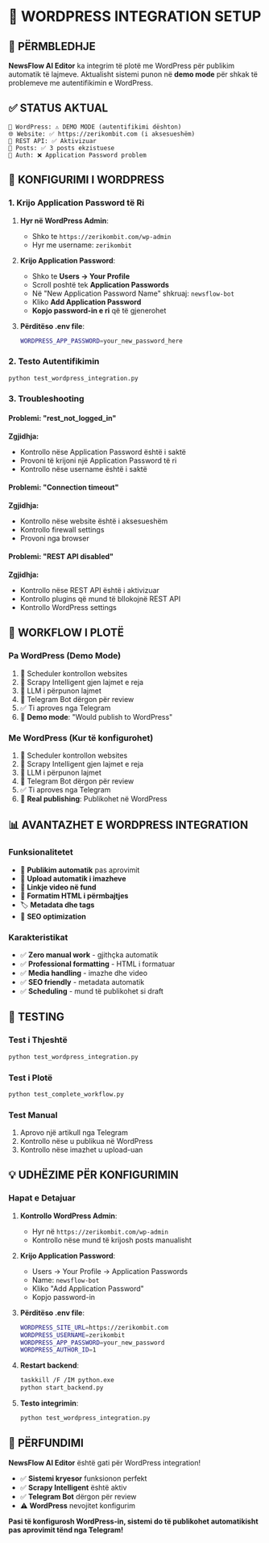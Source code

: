 # 📝 WORDPRESS INTEGRATION SETUP

## 🎯 PËRMBLEDHJE

**NewsFlow AI Editor** ka integrim të plotë me WordPress për publikim automatik të lajmeve. Aktualisht sistemi punon në **demo mode** për shkak të problemeve me autentifikimin e WordPress.

## ✅ STATUS AKTUAL

```
📝 WordPress: ⚠️ DEMO MODE (autentifikimi dështon)
🌐 Website: ✅ https://zerikombit.com (i aksesueshëm)
🔗 REST API: ✅ Aktivizuar
📰 Posts: ✅ 3 posts ekzistuese
🔐 Auth: ❌ Application Password problem
```

## 🔧 KONFIGURIMI I WORDPRESS

### 1. Krijo Application Password të Ri

1. **Hyr në WordPress Admin**:
   - Shko te `https://zerikombit.com/wp-admin`
   - Hyr me username: `zerikombit`

2. **Krijo Application Password**:
   - Shko te **Users → Your Profile**
   - Scroll poshtë tek **Application Passwords**
   - Në "New Application Password Name" shkruaj: `newsflow-bot`
   - Kliko **Add Application Password**
   - **Kopjo password-in e ri** që të gjenerohet

3. **Përditëso .env file**:
   ```bash
   WORDPRESS_APP_PASSWORD=your_new_password_here
   ```

### 2. Testo Autentifikimin

```bash
python test_wordpress_integration.py
```

### 3. Troubleshooting

#### Problemi: "rest_not_logged_in"
**Zgjidhja:**
- Kontrollo nëse Application Password është i saktë
- Provoni të krijoni një Application Password të ri
- Kontrollo nëse username është i saktë

#### Problemi: "Connection timeout"
**Zgjidhja:**
- Kontrollo nëse website është i aksesueshëm
- Kontrollo firewall settings
- Provoni nga browser

#### Problemi: "REST API disabled"
**Zgjidhja:**
- Kontrollo nëse REST API është i aktivizuar
- Kontrollo plugins që mund të bllokojnë REST API
- Kontrollo WordPress settings

## 🚀 WORKFLOW I PLOTË

### Pa WordPress (Demo Mode)
1. 📡 Scheduler kontrollon websites
2. 🧠 Scrapy Intelligent gjen lajmet e reja
3. 🤖 LLM i përpunon lajmet
4. 📱 Telegram Bot dërgon për review
5. ✅ Ti aproves nga Telegram
6. 📝 **Demo mode**: "Would publish to WordPress"

### Me WordPress (Kur të konfigurohet)
1. 📡 Scheduler kontrollon websites
2. 🧠 Scrapy Intelligent gjen lajmet e reja
3. 🤖 LLM i përpunon lajmet
4. 📱 Telegram Bot dërgon për review
5. ✅ Ti aproves nga Telegram
6. 📝 **Real publishing**: Publikohet në WordPress

## 📊 AVANTAZHET E WORDPRESS INTEGRATION

### Funksionalitetet
- 📝 **Publikim automatik** pas aprovimit
- 📸 **Upload automatik i imazheve**
- 🎥 **Linkje video në fund**
- 📄 **Formatim HTML i përmbajtjes**
- 🏷️ **Metadata dhe tags**
- 🔗 **SEO optimization**

### Karakteristikat
- ✅ **Zero manual work** - gjithçka automatik
- ✅ **Professional formatting** - HTML i formatuar
- ✅ **Media handling** - imazhe dhe video
- ✅ **SEO friendly** - metadata automatik
- ✅ **Scheduling** - mund të publikohet si draft

## 🧪 TESTING

### Test i Thjeshtë
```bash
python test_wordpress_integration.py
```

### Test i Plotë
```bash
python test_complete_workflow.py
```

### Test Manual
1. Aprovo një artikull nga Telegram
2. Kontrollo nëse u publikua në WordPress
3. Kontrollo nëse imazhet u upload-uan

## 💡 UDHËZIME PËR KONFIGURIMIN

### Hapat e Detajuar

1. **Kontrollo WordPress Admin**:
   - Hyr në `https://zerikombit.com/wp-admin`
   - Kontrollo nëse mund të krijosh posts manualisht

2. **Krijo Application Password**:
   - Users → Your Profile → Application Passwords
   - Name: `newsflow-bot`
   - Kliko "Add Application Password"
   - Kopjo password-in

3. **Përditëso .env file**:
   ```bash
   WORDPRESS_SITE_URL=https://zerikombit.com
   WORDPRESS_USERNAME=zerikombit
   WORDPRESS_APP_PASSWORD=your_new_password
   WORDPRESS_AUTHOR_ID=1
   ```

4. **Restart backend**:
   ```bash
   taskkill /F /IM python.exe
   python start_backend.py
   ```

5. **Testo integrimin**:
   ```bash
   python test_wordpress_integration.py
   ```

## 🎉 PËRFUNDIMI

**NewsFlow AI Editor** është gati për WordPress integration! 

- ✅ **Sistemi kryesor** funksionon perfekt
- ✅ **Scrapy Intelligent** është aktiv
- ✅ **Telegram Bot** dërgon për review
- ⚠️ **WordPress** nevojitet konfigurim

**Pasi të konfigurosh WordPress-in, sistemi do të publikohet automatikisht pas aprovimit tënd nga Telegram!**